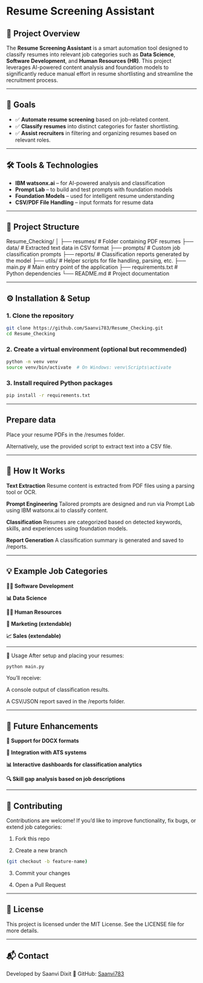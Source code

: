 # Resume Screening Assistant

## 📄 Project Overview

The **Resume Screening Assistant** is a smart automation tool designed to classify resumes into relevant job categories such as **Data Science**, **Software Development**, and **Human Resources (HR)**. This project leverages AI-powered content analysis and foundation models to significantly reduce manual effort in resume shortlisting and streamline the recruitment process.

---

## 🎯 Goals

- ✅ **Automate resume screening** based on job-related content.
- ✅ **Classify resumes** into distinct categories for faster shortlisting.
- ✅ **Assist recruiters** in filtering and organizing resumes based on relevant roles.

---

## 🛠️ Tools & Technologies

- **IBM watsonx.ai** – for AI-powered analysis and classification  
- **Prompt Lab** – to build and test prompts with foundation models  
- **Foundation Models** – used for intelligent resume understanding  
- **CSV/PDF File Handling** – input formats for resume data

---

## 📁 Project Structure

Resume_Checking/
│
├── resumes/ # Folder containing PDF resumes
├── data/ # Extracted text data in CSV format
├── prompts/ # Custom job classification prompts
├── reports/ # Classification reports generated by the model
├── utils/ # Helper scripts for file handling, parsing, etc.
├── main.py # Main entry point of the application
├── requirements.txt # Python dependencies
└── README.md # Project documentation


---

## ⚙️ Installation & Setup

### 1. Clone the repository
```bash
git clone https://github.com/Saanvi783/Resume_Checking.git
cd Resume_Checking
```
### 2. Create a virtual environment (optional but recommended)
```bash
python -m venv venv
source venv/bin/activate  # On Windows: venv\Scripts\activate
```
### 3. Install required Python packages
```bash
pip install -r requirements.txt
```
---

## Prepare data
Place your resume PDFs in the /resumes folder.

Alternatively, use the provided script to extract text into a CSV file.

---

## 🧠 How It Works
**Text Extraction**
Resume content is extracted from PDF files using a parsing tool or OCR.

**Prompt Engineering**
Tailored prompts are designed and run via Prompt Lab using IBM watsonx.ai to classify content.

**Classification**
Resumes are categorized based on detected keywords, skills, and experiences using foundation models.

**Report Generation**
A classification summary is generated and saved to /reports.

---

## 💡 Example Job Categories
**👩‍💻 Software Development**

**📊 Data Science**

**🧑‍💼 Human Resources**

**🛒 Marketing (extendable)**

**📈 Sales (extendable)**

---

🚀 Usage
After setup and placing your resumes:
```bash
python main.py
```
You’ll receive:

A console output of classification results.

A CSV/JSON report saved in the /reports folder.

---

## 📌 Future Enhancements
**📁 Support for DOCX formats**

**🧠 Integration with ATS systems**

**📊 Interactive dashboards for classification analytics**

**🔍 Skill gap analysis based on job descriptions**

---

## 🤝 Contributing
Contributions are welcome! If you’d like to improve functionality, fix bugs, or extend job categories:

1. Fork this repo

2. Create a new branch
```bash
(git checkout -b feature-name)
```
3. Commit your changes

4. Open a Pull Request

---

## 📄 License
This project is licensed under the MIT License.
See the LICENSE file for more details.

---

## 📬 Contact
Developed by Saanvi Dixit
🔗 GitHub: [Saanvi783](https://github.com/Saanvi783)
